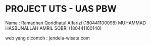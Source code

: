 # PROJECT UTS - UAS PBW
Nama : Ramadhan Qoridhatul Alfarizi (180441100098)
       MUHAMMAD HASBUNALLAH AMRIL SOBRI (180441100140)

web yang dicontoh : jendela-wisata.com
